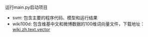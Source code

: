 运行main.py启动项目

- svm: 包含主要的程序代码、模型和运行结果
- wiki100d: 包含维基中文和微博数据的100维词向量文件，下载地址：[wiki.zh.text.vector](https://dumps.wikimedia.org/zhwiki/latest/zhwiki-latest-pages-articles.xml.bz2)
